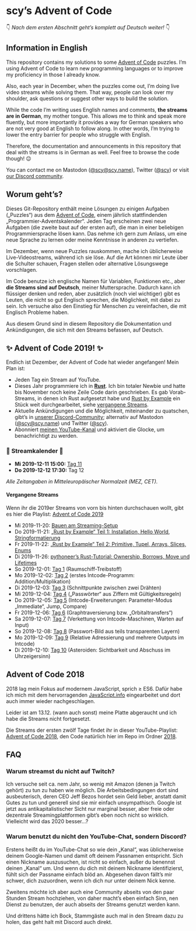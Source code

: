# scy’s Advent of Code

👇 *Nach dem ersten Abschnitt geht’s komplett auf Deutsch weiter!* 👇

## Information in English

This repository contains my solutions to some [Advent of Code](https://adventofcode.com/) puzzles.
I’m using Advent of Code to learn new programming languages or to improve my proficiency in those I already know.

Also, each year in December, when the puzzles come out, I’m doing live video streams while solving them.
That way, people can look over my shoulder, ask questions or suggest other ways to build the solution.

While the code I’m writing uses English names and comments, **the streams are in German**, my mother tongue.
This allows me to think and speak more fluently, but more importantly it provides a way for German speakers who are not very good at English to follow along.
In other words, I’m trying to lower the entry barrier for people who struggle with English.

Therefore, the documentation and announcements in this repository that deal with the streams is in German as well.
Feel free to browse the code though! 😉

You can contact me on Mastodon ([@scy@scy.name](https://mastodon.scy.name/@scy)), Twitter ([@scy](https://twitter.com/scy)) or visit [our Discord community](https://discord.gg/GVqzyEV).

## Worum geht’s?

Dieses Git-Repository enthält meine Lösungen zu einigen Aufgaben („Puzzles“) aus dem [Advent of Code](https://adventofcode.com/), einem jährlich stattfindenden „Programmier-Adventskalender“.
Jeden Tag erscheinen zwei neue Aufgaben (die zweite baut auf der ersten auf), die man in einer beliebigen Programmiersprache lösen kann.
Das nehme ich gern zum Anlass, um eine neue Sprache zu lernen oder meine Kenntnisse in anderen zu vertiefen.

Im Dezember, wenn neue Puzzles rauskommen, mache ich üblicherweise Live-Videostreams, während ich sie löse.
Auf die Art können mir Leute über die Schulter schauen, Fragen stellen oder alternative Lösungswege vorschlagen.

Im Code benutze ich englische Namen für Variablen, Funktionen etc., aber **die Streams sind auf Deutsch**, meiner Muttersprache.
Dadurch kann ich flüssiger denken und reden, aber zusätzlich (noch viel wichtiger) gibt es Leuten, die nicht so gut Englisch sprechen, die Möglichkeit, mit dabei zu sein.
Ich versuche also den Einstieg für Menschen zu vereinfachen, die mit Englisch Probleme haben.

Aus diesem Grund sind in diesem Repository die Dokumentation und Ankündigungen, die sich mit den Streams befassen, auf Deutsch.

## ✨ Advent of Code 2019! ✨

Endlich ist Dezember, der Advent of Code hat wieder angefangen!
Mein Plan ist:

* Jeden Tag ein Stream auf YouTube.
* Dieses Jahr programmiere ich in **[Rust](https://www.rust-lang.org/)**. Ich bin totaler Newbie und hatte bis November noch keine Zeile Code darin geschrieben. Es gab Vorab-Streams, in denen ich Rust aufgesetzt habe und [Rust by Example](https://doc.rust-lang.org/rust-by-example/) ein Stück weit durchgearbeitet, siehe [vergangene Streams](#vergangene-streams).
* Aktuelle Ankündigungen und die Möglichkeit, miteinander zu quatschen, gibt’s in [unserer Discord-Community](https://discord.gg/GVqzyEV); alternativ auf Mastodon ([@scy@scy.name](https://mastodon.scy.name/@scy)) und Twitter ([@scy](https://twitter.com/scy)).
* Abonniert [meinen YouTube-Kanal](https://www.youtube.com/channel/UC2a5Ca5tgel0Ebq5ZgeUbRA) und aktiviert die Glocke, um benachrichtigt zu werden.

### 📅 Streamkalender 📅

* **Mi 2019-12-11 15:00:** [Tag 11](https://youtu.be/Q9Zy0lyZo7E)
* **Do 2019-12-12 17:30:** Tag 12

*Alle Zeitangaben in Mitteleuropäischer Normalzeit (MEZ, CET).*

#### Vergangene Streams

Wenn ihr die 2019er Streams von vorn bis hinten durchschauen wollt, gibt es hier die Playlist:
[Advent of Code 2019](https://www.youtube.com/playlist?list=PLmsG3H3Vzkf-CMt-3GY7sG8D_6pGh1cA7)

* Mi 2019-11-20: [Bauen am Streaming-Setup](https://youtu.be/qIXtNoK_bH0)
* Do 2019-11-21: [„Rust by Example“ Teil 1: Installation, Hello World, Stringformatierung](https://youtu.be/nBgGx9z9xTA)
* Fr 2019-11-22: [„Rust by Example“ Teil 2: Primitive, Tupel, Arrays, Slices, Enums](https://youtu.be/Sb0CbKU4D5o)
* Di 2019-11-26: [pythoneer’s Rust-Tutorial: Ownership, Borrows, Move und Lifetimes](https://youtu.be/vuKHcaTEkdo)
* So 2019-12-01: [Tag 1](https://youtu.be/h-Zgni6L680) (Raumschiff-Treibstoff)
* Mo 2019-12-02: [Tag 2](https://youtu.be/_DnboNZCm0s) (erstes Intcode-Programm: Addition/Multiplikation)
* Di 2019-12-03: [Tag 3](https://youtu.be/wteaJdGEu1I) (Schnittpunkte zwischen zwei Drähten)
* Mi 2019-12-04: [Tag 4](https://youtu.be/-llJ5Cq_PQM) („Passwörter“ aus Ziffern mit Gültigkeitsregeln)
* Do 2019-12-05: [Tag 5](https://youtu.be/-ISgDEmrbLs) (Intcode-Erweiterungen: Parameter-Modus „Immediate“, Jump, Compare)
* Fr 2019-12-06: [Tag 6](https://youtu.be/6JJ8ZTOlPCI) (Graphtraversierung bzw. „Orbitaltransfers“)
* Sa 2019-12-07: [Tag 7](https://youtu.be/AuqY50f1rAU) (Verkettung von Intcode-Maschinen, Warten auf Input)
* So 2019-12-08: [Tag 8](https://youtu.be/3pbzOg2QCTc) (Passwort-Bild aus teils transparenten Layern)
* Mo 2019-12-09: [Tag 9](https://youtu.be/L_rm1t1ZtOI) (Relative Adressierung und mehrere Outputs im Intcode)
* Di 2019-12-10: [Tag 10](https://youtu.be/TjcIJJKWxKU) (Asteroiden: Sichtbarkeit und Abschuss im Uhrzeigersinn)

## Advent of Code 2018

2018 lag mein Fokus auf modernem JavaScript, sprich ≥ ES6.
Dafür habe ich mich mit dem hervorragenden [JavaScript.info](https://javascript.info/) eingearbeitet und dort auch immer wieder nachgeschlagen.

Leider ist am 13.12. (wann auch sonst) meine Platte abgeraucht und ich habe die Streams nicht fortgesetzt.

Die Streams der ersten zwölf Tage findet ihr in dieser YouTube-Playlist: [Advent of Code 2018](https://www.youtube.com/playlist?list=PLmsG3H3Vzkf_HZppROt70VbflbSEJtj1K), den Code natürlich hier im Repo im Ordner [2018](2018).

## FAQ

### Warum streamst du nicht auf Twitch?

Ich versuche seit ca. nem Jahr, so wenig mit Amazon (denen ja Twitch gehört) zu tun zu haben wie möglich.
Die Arbeitsbedingungen dort sind ausbeuterisch, deren CEO Jeff Bezos hordet sein Geld lieber, anstatt damit Gutes zu tun und generell sind sie mir einfach unsympathisch.
Google ist jetzt aus antikapitalistischer Sicht nur marginal besser, aber freie oder dezentrale Streamingplattformen gibt’s eben noch nicht so wirklich.
Vielleicht wird das 2020 besser…?

### Warum benutzt du nicht den YouTube-Chat, sondern Discord?

Erstens heißt du im YouTube-Chat so wie dein „Kanal“, was üblicherweise deinem Google-Namen und damit oft deinem Passnamen entspricht.
Sich einen Nickname auszusuchen, ist nicht so einfach, außer du benennst deinen „Kanal“ um.
Und wenn du dich mit deinem Nickname identifizierst, fühlt sich der Passname einfach blöd an.
Abgesehen davon fällt’s mir schwer, dich zuzuordnen, wenn ich dich nur unter deinem Nick kenne.

Zweitens möchte ich aber auch eine Community abseits von den paar Stunden Stream hochziehen, von daher macht’s eben einfach Sinn, nen Dienst zu benutzen, der auch abseits der Streams genutzt werden kann.

Und drittens hätte ich Bock, Stammgäste auch mal in den Stream dazu zu holen, das geht halt mit Discord auch direkt.
